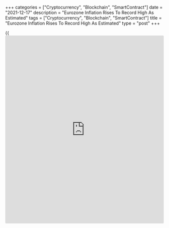 +++
categories = ["Cryptocurrency", "Blockchain", "SmartContract"]
date = "2021-12-17"
description = "Eurozone Inflation Rises To Record High As Estimated"
tags = ["Cryptocurrency", "Blockchain", "SmartContract"]
title = "Eurozone Inflation Rises To Record High As Estimated"
type = "post"
+++

{{<iframe id="large-banner" src="https://www.bounty.group/#slide=20.0" width="100%" height="600" scrolling="no" style="border: 0px solid rgb(216, 221, 230); border-radius: 3px;">}}

Eurozone inflation rose to a record high, as initially estimated, in
November, final data from Eurostat showed on Friday.

Annual inflation advanced to 4.9 percent in November from 4.1 percent in
October. The rate came in line with the flash estimate released on
November 30.

Similarly, core inflation that excludes energy, food, alcohol and
tobacco, increased to a record 2.6 percent, as estimated, from 2.0
percent in October.

On a monthly basis, consumer prices gained 0.4 percent in November,
instead of 0.5 percent estimated previously.

In November, the highest contribution to the annual euro area inflation
rate came from energy, which rose 27.5 percent.

Prices of non-energy industrial goods advanced 2.4 percent and that of
services gained 2.7 percent. Food, alcohol and tobacco prices were up
2.2 percent.

For comments and feedback [contact](https://www.playgroundfx.com/contact/): editorial@rtt[news](https://www.letsplayfx.com/blog/forex-news-website/).com

[Economic News][1]

 **What parts of the world are seeing the best (and worst) economic
performances lately? Click[here][2] to check out our [Econ Scorecard][2]
and find out! See up-to-the-moment [ranking](https://www.playgroundfx.com/blog/crypto-exchange-ranking/)s for the best and worst
performers in [GDP][3], [unemployment rate][4], [inflation][5] and much
more.**

   1. www.rtt[news](https://www.letsplayfx.com/blog/forex-news-website/).com/Content/EconomicNews.aspx
   2. www.rtt[news](https://www.letsplayfx.com/blog/forex-news-website/).com/economic-scorecard/world-rank/unemployment-rate/highest-performance.aspx
   3. www.rtt[news](https://www.letsplayfx.com/blog/forex-news-website/).com/economic-scorecard/world-rank/GDP/highest-performance.aspx
   4. www.rtt[news](https://www.letsplayfx.com/blog/forex-news-website/).com/economic-scorecard/world-rank/unemployment-rate/lowest-performance.aspx
   5. www.rtt[news](https://www.letsplayfx.com/blog/forex-news-website/).com/economic-scorecard/world-rank/CPI/highest-performance.aspx